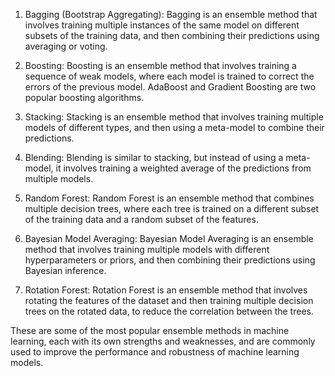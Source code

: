 1.  Bagging (Bootstrap Aggregating): Bagging is an ensemble method that involves training multiple instances of the same model on different subsets of the training data, and then combining their predictions using averaging or voting.
    
2.  Boosting: Boosting is an ensemble method that involves training a sequence of weak models, where each model is trained to correct the errors of the previous model. AdaBoost and Gradient Boosting are two popular boosting algorithms.
    
3.  Stacking: Stacking is an ensemble method that involves training multiple models of different types, and then using a meta-model to combine their predictions.
    
4.  Blending: Blending is similar to stacking, but instead of using a meta-model, it involves training a weighted average of the predictions from multiple models.
    
5.  Random Forest: Random Forest is an ensemble method that combines multiple decision trees, where each tree is trained on a different subset of the training data and a random subset of the features.
    
6.  Bayesian Model Averaging: Bayesian Model Averaging is an ensemble method that involves training multiple models with different hyperparameters or priors, and then combining their predictions using Bayesian inference.
    
7.  Rotation Forest: Rotation Forest is an ensemble method that involves rotating the features of the dataset and then training multiple decision trees on the rotated data, to reduce the correlation between the trees.
    

These are some of the most popular ensemble methods in machine learning, each with its own strengths and weaknesses, and are commonly used to improve the performance and robustness of machine learning models.
